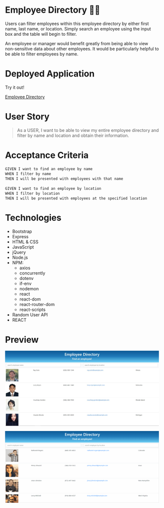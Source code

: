 # Employee Directory  💼👔

Users can filter employees within this employee directory by either first name, last name, or location. Simply search an employee using the input box and the table will begin to filter.

An employee or manager would benefit greatly from being able to view non-sensitive data about other employees. It would be particularly helpful to be able to filter employees by name.


# Deployed Application

Try it out!

[Employee Directory](https://employee-directory-finder.herokuapp.com/)


# User Story

> As a USER, I want to be able to view my entire employee directory and filter by name and location and obtain their information.


# Acceptance Criteria

```
GIVEN I want to find an employee by name
WHEN I filter by name
THEN I will be presented with employees with that name

GIVEN I want to find an employee by location
WHEN I filter by location
THEN I will be presented with employees at the specified location

```

# Technologies

- Bootstrap
- Express
- HTML & CSS
- JavaScript
- jQuery
- Node.js
- NPM:
  - axios
  - concurrently
  - dotenv
  - if-env
  - nodemon
  - react
  - react-dom
  - react-router-dom
  - react-scripts
- Random User API
- REACT

# Preview

![employee-directory](img/employee-directory.jpg)

![employee-directory](img/employee-directory.gif)





